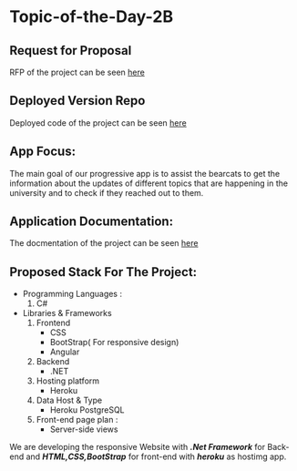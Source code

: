 # Topic-of-the-Day-2B

## Request for Proposal
RFP of the project can be seen [here](https://github.com/Rohitreddz/Topic-of-the-Day/blob/main/rfp.md)

## Deployed Version Repo
Deployed code of the project can be seen [here](https://github.com/NaveenTanuku/TopicDay)

## App Focus:
The main goal of our progressive app is to assist the bearcats to get the information about the updates of different topics that are happening in the university and to check if they reached out to them.

## Application Documentation:
The docmentation of the project can be seen [here](https://naveentanuku.github.io/TopicOfTheDay-doc)

## Proposed Stack For The Project:   
* Programming Languages :   
  1. C#
* Libraries & Frameworks   
  1. Frontend
      * CSS
      * BootStrap( For responsive design)
      * Angular
  2. Backend
      * .NET
  3. Hosting platform
      * Heroku
  4. Data Host & Type
      * Heroku PostgreSQL
  5. Front-end page plan :
      * Server-side views

We are developing the responsive Website with ***.Net Framework*** for Back-end and ***HTML,CSS,BootStrap*** for front-end with ***heroku*** as hostimg app.

